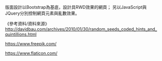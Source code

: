 版面設計以Bootstrap為基底，設計具RWD效果的網頁；
另以JavaScript與JQuery分別控制網頁元素與亂數效果。

《參考資料/資料來源》
http://davidbau.com/archives/2010/01/30/random_seeds_coded_hints_and_quintillions.html

https://www.freepik.com/

https://www.flaticon.com/
